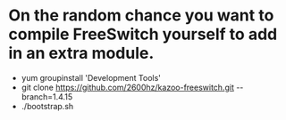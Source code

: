 # On the random chance you want to compile FreeSwitch yourself to add in an extra module.

* yum groupinstall 'Development Tools'
* git clone https://github.com/2600hz/kazoo-freeswitch.git --branch=1.4.15
* ./bootstrap.sh
